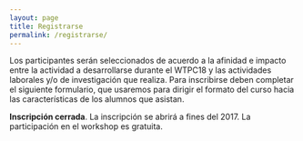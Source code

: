 ```yaml
---
layout: page
title: Registrarse
permalink: /registrarse/
---
```




Los participantes serán seleccionados de acuerdo a la afinidad e
impacto entre la actividad a desarrollarse durante el WTPC18 y las
actividades laborales y/o de investigación que realiza. Para
inscribirse deben completar el siguiente formulario, que usaremos para
dirigir el formato del curso hacia las características de los alumnos
que asistan.

**Inscripción cerrada**. La inscripción se abrirá a fines
del 2017. La participación en el workshop es gratuita.
<!--Ir al [Formulario de Inscripción](https://docs.google.com/forms/d/1UJoDpxh2btxi3XLd01JCBCjuEkAd0cTzKeAqwIsfCWg/edit)-->
